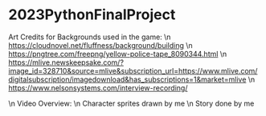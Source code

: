 # 2023PythonFinalProject

Art Credits for Backgrounds used in the game:
\n https://cloudnovel.net/fluffness/background/building
\n https://pngtree.com/freepng/yellow-police-tape_8090344.html
\n https://mlive.newskeepsake.com/?image_id=328710&source=mlive&subscription_url=https://www.mlive.com/digitalsubscription/imagedownload&has_subscriptions=1&market=mlive
\n https://www.nelsonsystems.com/interview-recording/


\n Video Overview: 
\n Character sprites drawn by me
\n Story done by me
